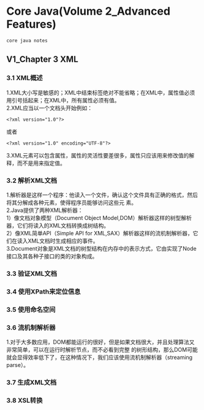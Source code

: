 # Core Java(Volume 2_Advanced Features)
    core java notes
## V1_Chapter 3 XML
### 3.1 XML概述
1.XML大小写是敏感的；XML中结束标签绝对不能省略；在XML中，属性值必须用引号括起来；在XML中，所有属性必须有值。   
2.XML应当以一个文档头开始例如：
```
<?xml version="1.0"?>
```
或者
```
<?xml version="1.0" encoding="UTF-8"?>
```
3.XML元素可以包含属性，属性的灵活性要差很多，属性只应该用来修改值的解释，而不是用来指定值。
### 3.2 解析XML文档
1.解析器是这样一个程序：他读入一个文件，确认这个文件具有正确的格式，然后将其分解成各种元素，使得程序员能够访问这些元
素。   
2.Java提供了两种XML解析器：   
1）像文档对象模型（Document Object Model,DOM）解析器这样的树型解析器，它们将读入的XML文档转换成树结构。   
2）像XML简单API（Simple API for XML,SAX）解析器这样的流机制解析器，它们在读入XML文档时生成相应的事件。   
3.Document对象是XML文档的树型结构在内存中的表示方式，它由实现了Node接口及其各种子接口的类的对象构成。
### 3.3 验证XML文档
### 3.4 使用XPath来定位信息
### 3.5 使用命名空间
### 3.6 流机制解析器
1.对于大多数应用，DOM都能运行的很好，但是如果文档很大，并且处理算法又非常简单，可以在运行时解析节点，而不必看到完整
的树形结构，那么DOM可能就会显得效率低下了，在这种情况下，我们应该使用流机制解析器（streaming parse）。   
### 3.7 生成XML文档
### 3.8 XSL转换
